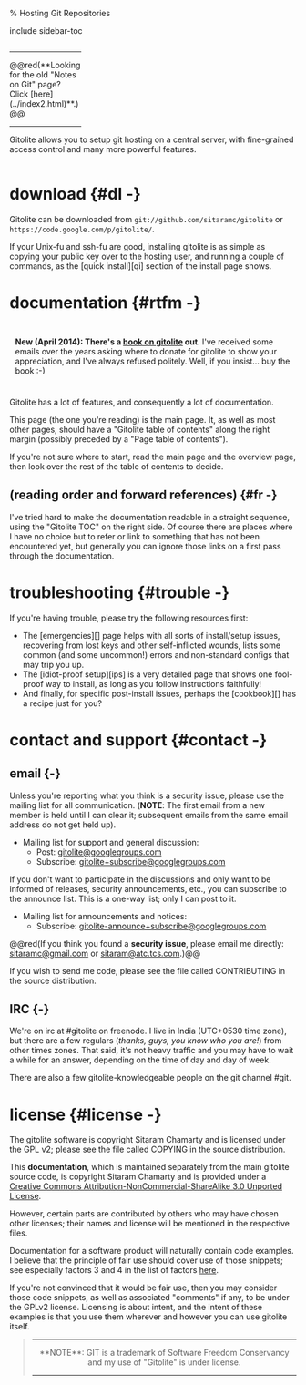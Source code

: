 % Hosting Git Repositories

include sidebar-toc

<div style="overflow: auto">

<div class="fl-r" style="width: 25%">

<hr> @@red(**Looking for the old "Notes on Git" page?  Click
[here](../index2.html)**.)@@ <hr>

</div>

Gitolite allows you to setup git hosting on a central server, with
fine-grained access control and many more powerful features.

</div>

# download {#dl -}

Gitolite can be downloaded from `git://github.com/sitaramc/gitolite` or
`https://code.google.com/p/gitolite/`.

If your Unix-fu and ssh-fu are good, installing gitolite is as simple as
copying your public key over to the hosting user, and running a couple of
commands, as the [quick install][qi] section of the install page shows.

# documentation {#rtfm -}

<div class="green box-r" style="padding: 10px">

**New (April 2014): There's a [book on gitolite][book] out**.  I've received
some emails over the years asking where to donate for gitolite to show your
appreciation, and I've always refused politely.  Well, if you insist... buy
the book :-)

</div>

Gitolite has a lot of features, and consequently a lot of documentation.

This page (the one you're reading) is the main page.  It, as well as most
other pages, should have a "Gitolite table of contents" along the right
margin (possibly preceded by a "Page table of contents").

If you're not sure where to start, read the main page and the overview page,
then look over the rest of the table of contents to decide.

## (reading order and forward references) {#fr -}

I've tried hard to make the documentation readable in a straight sequence,
using the "Gitolite TOC" on the right side.  Of course there are places where
I have no choice but to refer or link to something that has not been
encountered yet, but generally you can ignore those links on a first pass
through the documentation.

<!-- Finally, there's also an [all-in-one page](gitolite.html).  If you're looking -->
<!-- for some word/phrase but forgot which page it was mentioned in, you can load -->
<!-- the all-in-one-page and use your browser's Ctrl-F (find in page) function. -->

# troubleshooting {#trouble -}

If you're having trouble, please try the following resources first:

*   The [emergencies][] page helps with all sorts of install/setup issues,
    recovering from lost keys and other self-inflicted wounds, lists some
    common (and some uncommon!) errors and non-standard configs that may trip
    you up.
*   The [idiot-proof setup][ips] is a very detailed page that shows one
    fool-proof way to install, as long as you follow instructions faithfully!
*   And finally, for specific post-install issues, perhaps the [cookbook][]
    has a recipe just for you?

# contact and support {#contact -}

## email {-}

Unless you're reporting what you think is a security issue, please use the
mailing list for all communication.  (**NOTE**: The first email from a new
member is held until I can clear it; subsequent emails from the same email
address do not get held up).

  * Mailing list for support and general discussion:
      * Post: gitolite@googlegroups.com
      * Subscribe: gitolite+subscribe@googlegroups.com

If you don't want to participate in the discussions and only want to be
informed of releases, security announcements, etc., you can subscribe to the
announce list.  This is a one-way list; only I can post to it.

  * Mailing list for announcements and notices:
      * Subscribe: gitolite-announce+subscribe@googlegroups.com

@@red(If you think you found a **security issue**, please email me directly:
sitaramc@gmail.com or sitaram@atc.tcs.com.)@@

If you wish to send me code, please see the file called CONTRIBUTING in the
source distribution.

## IRC {-}

We're on irc at #gitolite on freenode.  I live in India (UTC+0530 time zone),
but there are a few regulars (*thanks, guys, you know who you are!*) from
other times zones.  That said, it's not heavy traffic and you may have to wait
a while for an answer, depending on the time of day and day of week.

There are also a few gitolite-knowledgeable people on the git channel #git.

# license {#license -}

The gitolite software is copyright Sitaram Chamarty and is licensed under the
GPL v2; please see the file called COPYING in the source distribution.

This **documentation**, which is maintained separately from the main gitolite
source code, is copyright Sitaram Chamarty and is provided under a [Creative
Commons Attribution-NonCommercial-ShareAlike 3.0 Unported
License](http://creativecommons.org/licenses/by-nc-sa/3.0/).

However, certain parts are contributed by others who may have chosen other
licenses; their names and license will be mentioned in the respective files.

Documentation for a software product will naturally contain code examples.  I
believe that the principle of fair use should cover use of those snippets; see
especially factors 3 and 4 in the list of factors
[here](http://en.wikipedia.org/wiki/Fair_use#Fair_use_under_United_States_law).

If you're not convinced that it would be fair use, then you may consider those
code snippets, as well as associated "comments" if any, to be under the GPLv2
license.  Licensing is about intent, and the intent of these examples is that
you use them wherever and however you can use gitolite itself.

>   <hr>
>   <center>**NOTE**: GIT is a trademark of Software Freedom Conservancy and my use of
>   "Gitolite" is under license.</center>
>   <hr>

[basic]: basic.html
[advanced]: advanced.html
[book]: http://www.packtpub.com/gitolite-essentials/book

<script type="text/javascript">
<!--
    window.onload = function() {
        hide_show('GTOC')
    }
-->
</script>
